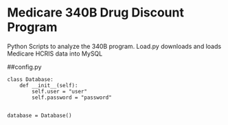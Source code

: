 # Medicare 340B Drug Discount Program
Python Scripts to analyze the 340B program.
Load.py downloads and loads Medicare HCRIS data into MySQL

##config.py
~~~~
class Database:
    def __init__(self):
        self.user = "user"
        self.password = "password"


database = Database()
~~~~
